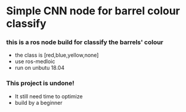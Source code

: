 # Simple CNN node for barrel colour classify


### this is a ros node build for classify the barrels' colour 

* the class is [red,blue,yellow,none]
* use ros-medloic
* run on unbutu 18.04


### This project is undone!
* It still need time to optimize
* build by a beginner
